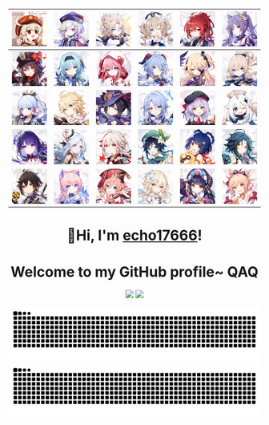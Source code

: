 
![avatar](klee.jpg)|![avatar](77.jpg) | ![avatar](abd.jpg) | ![avatar](babala.jpg) | ![avatar](diluc.jpg)|![avatar](keqing.jpg)
---|---|---|---|---|---
![avatar](hutao.jpg) | ![avatar](eular.jpg)|![avatar](fox.jpg) | ![avatar](ganyu.jpg) | ![avatar](huangnv.jpg) | ![avatar](Jean.jpg)
![avatar](ayaka.jpg)|![avatar](kong.jpg) | ![avatar](mona.jpg) | ![avatar](naicha.jpg) | ![avatar](nvpu.jpg) | ![avatar](paimon.jpg)
![avatar](raiden.jpg)|![avatar](shenhe.jpg) | ![avatar](wanye.jpg) | ![avatar](wendy.jpg)| ![avatar](xiangling.jpg) | ![avatar](xiao.jpg)
![avatar](zhongli.jpg) |![avatar](xinhai.jpg) | ![avatar](yanfei.jpg) | ![avatar](ying.jpg)| ![avatar](yunjin.jpg) | ![avatar](xiaogong.jpg)


<h1 align="center">👋Hi, I'm <a href="https://github.com/echo17666">echo17666</a>!</h1>
<h1 align="center">Welcome to my GitHub profile~ QAQ</h1>


<div align="center">
<img height="173px" src="https://github-readme-stats.vercel.app/api/top-langs/?username=echo17666&hide_title=false&hide_border=true&layout=compact&langs_count=6&text_color=000&icon_color=fff&bg_color=fff&theme=graywhite">
<img height="173px" src="https://github-readme-stats.vercel.app/api?username=echo17666&hide_border=true">
</div>


![github contribution grid snake animation](https://raw.githubusercontent.com/echo17666/echo17666/output/github-contribution-grid-snake-dark.svg#gh-dark-mode-only)![github contribution grid snake animation](https://raw.githubusercontent.com/echo17666/echo17666/output/github-contribution-grid-snake.svg#gh-light-mode-only)

